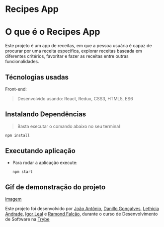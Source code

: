 # Recipes App

# O que é o Recipes App

Este projeto é um app de receitas, em que a pessoa usuária é capaz de procurar por uma receita específica, explorar receitas baseada em diferentes critérios, favoritar e fazer as receitas entre outras funcionalidades.

## Técnologias usadas

Front-end:
> Desenvolvido usando: React, Redux, CSS3, HTML5, ES6


## Instalando Dependências

> Basta executar o comando abaixo no seu terminal
```bash
npm install
``` 

## Executando aplicação
* Para rodar a aplicação execute:

  ```
  npm start
  ```

## Gif de demonstração do projeto
[imagem]()

Este projeto foi desenvolvido por [João Antônio](https://www.linkedin.com/in/joaoantoniosilvaa/), [Danillo Gonçalves](https://github.com/danillogoncalves), [Lethicia Andrade](https://github.com/Lethiciahas), [Igor Leal](https://github.com/IgorHLeal) e [Ramond Falcão](https://github.com/ramondfalcao), durante o curso de Desenvolvimento de Software na [Trybe](https://www.betrybe.com/) 

